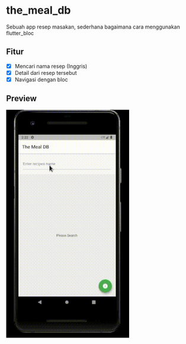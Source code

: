 # the_meal_db

Sebuah app resep masakan, sederhana bagaimana cara menggunakan flutter_bloc 

## Fitur
- [x] Mencari nama resep (Inggris)
- [x] Detail dari resep tersebut
- [x] Navigasi dengan bloc
## Preview
<img src=".preview/vokoscreenNG-2020-11-21_14-23-00.gif"/>
